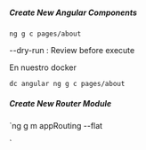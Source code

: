 

##### Create New Angular Components
`ng g c pages/about` 

--dry-run : Review before execute

En nuestro docker

`dc angular ng g c pages/about` 

##### Create New Router Module
`ng g m appRouting --flat


<router-outlet></router-outlet>`


